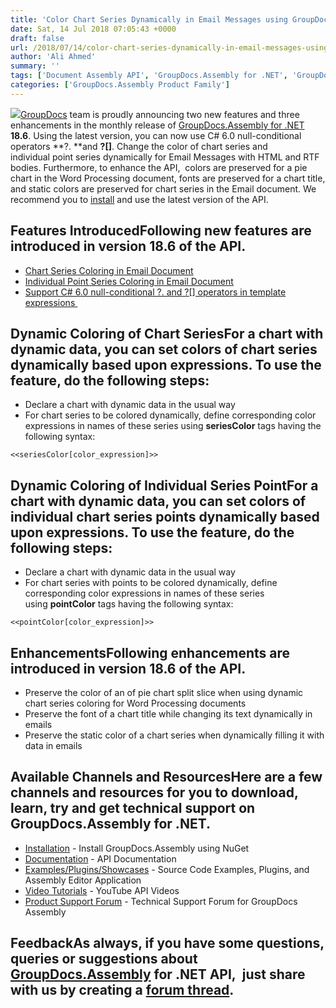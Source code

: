 ```yaml
---
title: 'Color Chart Series Dynamically in Email Messages using GroupDocs.Assembly for .NET 18.6'
date: Sat, 14 Jul 2018 07:05:43 +0000
draft: false
url: /2018/07/14/color-chart-series-dynamically-in-email-messages-using-groupdocs.assembly-for-.net-18.6/
author: 'Ali Ahmed'
summary: ''
tags: ['Document Assembly API', 'GroupDocs.Assembly for .NET', 'GroupDocs.Assembly for .NET Releases']
categories: ['GroupDocs.Assembly Product Family']
---
```


![](http://blog.groupdocs.com/wp-content/uploads/sites/4/2017/04/groupdocs-assembly-net.png)[GroupDocs](https://www.groupdocs.com/) team is proudly announcing two new features and three enhancements in the monthly release of [GroupDocs.Assembly for .NET](https://products.groupdocs.com/assembly/net) **18.6**. Using the latest version, you can now use C# 6.0 null-conditional operators **?. **and **?\[\]**. Change the color of chart series and individual point series dynamically for Email Messages with HTML and RTF bodies. Furthermore, to enhance the API,  colors are preserved for a pie chart in the Word Processing document, fonts are preserved for a chart title, and static colors are preserved for chart series in the Email document. We recommend you to [install](https://www.nuget.org/packages/GroupDocs.Assembly/) and use the latest version of the API.

## Features IntroducedFollowing new features are introduced in version 18.6 of the API.

*   [Chart Series Coloring in Email Document](https://docs.groupdocs.com/display/assemblynet/Chart+Series+Coloring+in+Email+Document)
*   [Individual Point Series Coloring in Email Document](https://docs.groupdocs.com/display/assemblynet/Individual+Series+Point+Coloring+in+Email+Document)
*   [Support C# 6.0 null-conditional ?. and ?\[\] operators in template expressions ](https://docs.groupdocs.com/display/assemblynet/Template+Syntax+-+Part+1+of+2#TemplateSyntax-Part1of2-UsingOperators)

## Dynamic Coloring of Chart SeriesFor a chart with dynamic data, you can set colors of chart series dynamically based upon expressions. To use the feature, do the following steps:

*   Declare a chart with dynamic data in the usual way
*   For chart series to be colored dynamically, define corresponding color expressions in names of these series using **seriesColor** tags having the following syntax:

`<<seriesColor[color_expression]>>`

## Dynamic Coloring of Individual Series PointFor a chart with dynamic data, you can set colors of individual chart series points dynamically based upon expressions. To use the feature, do the following steps:

*   Declare a chart with dynamic data in the usual way
*   For chart series with points to be colored dynamically, define corresponding color expressions in names of these series using **pointColor** tags having the following syntax:

`<<pointColor[color_expression]>>`

## EnhancementsFollowing enhancements are introduced in version 18.6 of the API.

*   Preserve the color of an of pie chart split slice when using dynamic chart series coloring for Word Processing documents
*   Preserve the font of a chart title while changing its text dynamically in emails
*   Preserve the static color of a chart series when dynamically filling it with data in emails

## Available Channels and ResourcesHere are a few channels and resources for you to download, learn, try and get technical support on GroupDocs.Assembly for .NET.

*   [Installation](https://www.nuget.org/packages/GroupDocs.Assembly/ "GroupDocs.Assembly Nuget Package") - Install GroupDocs.Assembly using NuGet
*   [Documentation](https://docs.groupdocs.com/display/assemblynet/Getting+Started "Assembly API documentation") - API Documentation
*   [Examples/Plugins/Showcases](https://github.com/groupdocs-assembly/GroupDocs.Assembly-for-.NET/tree/master/Examples "How to use Assembly API") - Source Code Examples, Plugins, and Assembly Editor Application
*   [Video Tutorials](https://www.youtube.com/watch?v=7FfYiii_PcM&t=0s&list=PL25CTxMCj5vOzsaE9Rwjwd4-OwvdaWmJ8&index=2 "Assembly API YouTube Tutorials") - YouTube API Videos
*   [Product Support Forum](https://forum.groupdocs.com/c/assembly) - Technical Support Forum for GroupDocs Assembly

## FeedbackAs always, if you have some questions, queries or suggestions about [GroupDocs.Assembly](https://products.groupdocs.com/assembly/net ".NET Assembly API") for .NET API,  just share with us by creating a [forum thread](https://forum.groupdocs.com/c/assembly).





